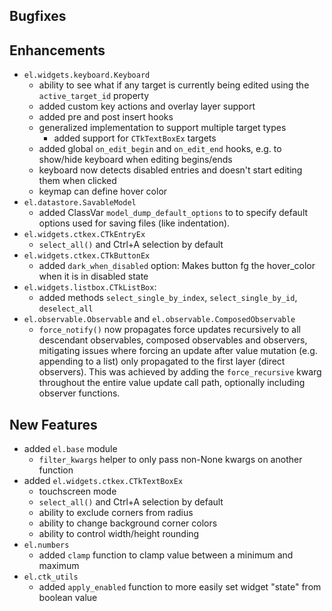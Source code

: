 ## Bugfixes


## Enhancements
- `el.widgets.keyboard.Keyboard`
  - ability to see what if any target is currently being edited using the `active_target_id` property
  - added custom key actions and overlay layer support
  - added pre and post insert hooks
  - generalized implementation to support multiple target types
    - added support for `CTkTextBoxEx` targets
  - added global `on_edit_begin` and `on_edit_end` hooks, e.g. to show/hide keyboard when editing begins/ends
  - keyboard now detects disabled entries and doesn't start editing them when clicked
  - keymap can define hover color
- `el.datastore.SavableModel`
  - added ClassVar `model_dump_default_options` to  to specify default options used for saving files (like indentation).
- `el.widgets.ctkex.CTkEntryEx`
  - `select_all()` and Ctrl+A selection by default
- `el.widgets.ctkex.CTkButtonEx`
  - added `dark_when_disabled` option: Makes button fg the hover_color when it is in disabled state
- `el.widgets.listbox.CTkListBox`:
  - added methods `select_single_by_index`, `select_single_by_id`, `deselect_all`
- `el.observable.Observable` and `el.observable.ComposedObservable`
  - `force_notify()` now propagates force updates recursively to all descendant observables, composed observables and observers, mitigating issues where forcing an update after value mutation (e.g. appending to a list) only propagated to the first layer (direct observers). This was achieved by adding the `force_recursive` kwarg throughout the entire value update call path, optionally including observer functions.

## New Features

- added `el.base` module
  - `filter_kwargs` helper to only pass non-None kwargs on another function
- added `el.widgets.ctkex.CTkTextBoxEx`
  - touchscreen mode
  - `select_all()` and Ctrl+A selection by default
  - ability to exclude corners from radius
  - ability to change background corner colors
  - ability to control width/height rounding
- `el.numbers`
  - added `clamp` function to clamp value between a minimum and maximum
- `el.ctk_utils`
  - added `apply_enabled` function to more easily set widget "state" from boolean value
